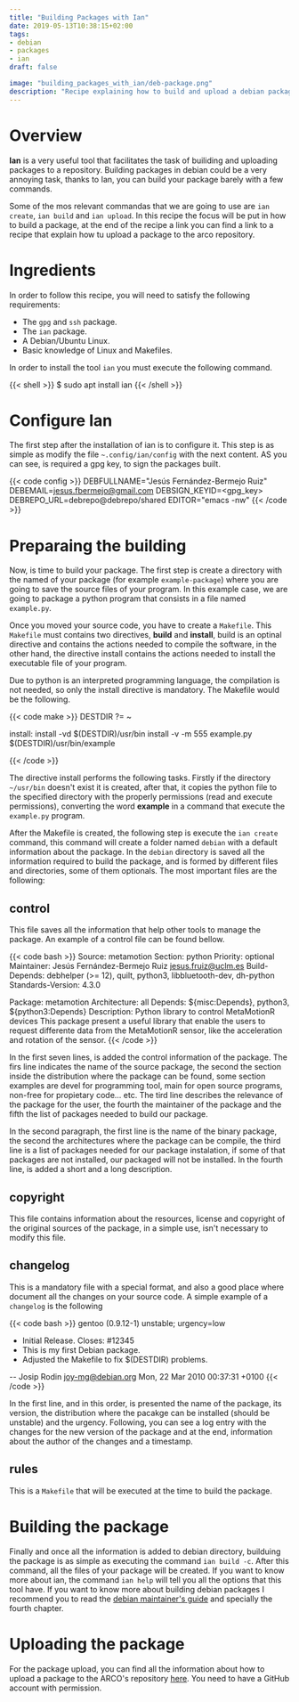 ```yaml
---
title: "Building Packages with Ian"
date: 2019-05-13T10:38:15+02:00
tags:
- debian
- packages
- ian
draft: false

image: "building_packages_with_ian/deb-package.png"
description: "Recipe explaining how to build and upload a debian package to a package repository"
---
```


# Overview

**Ian** is a very useful tool that facilitates the task of builiding and uploading packages to a repository. Building packages in debian could be a very annoying task, thanks to Ian, you can build your package barely with a few commands.

Some of the mos relevant commandas that we are going to use are `ian create`, `ian build` and `ian upload`. In this recipe the focus will be put in how to build a package, at the end of the recipe a link you can find a link to a recipe that explain how tu upload a package to the arco repository.

# Ingredients

In order to follow this recipe, you will need to satisfy the following requirements:

- The `gpg` and `ssh` package.
- The `ian` package.
- A Debian/Ubuntu Linux.
- Basic knowledge of Linux and Makefiles.

In order to install the tool `ian` you must execute the following command.

{{< shell >}}
$ sudo apt install ian
{{< /shell >}}

# Configure Ian

The first step after the installation of ian is to configure it. This step is as simple as modify the file `~.config/ian/config` with the next content. AS you can see, is required a gpg key, to sign the packages built.

{{< code config >}}
DEBFULLNAME="Jesús Fernández-Bermejo Ruiz"
DEBEMAIL=jesus.fbermejo@gmail.com
DEBSIGN_KEYID=<gpg_key>
DEBREPO_URL=debrepo@debrepo/shared
EDITOR="emacs -nw"
{{< /code >}}


# Preparaing the building

Now, is time to build your package. The first step is create a directory with the named of your package (for example `example-package`) where you are going to save the source files of your program. In this example case, we are going to package a python program that consists in a file named `example.py`.

Once you moved your source code, you have to create a `Makefile`. This `Makefile` must contains two directives, **build** and **install**, build is an optinal directive and contains the actions needed to compile the software, in the other hand, the directive install contains the actions needed to install the executable file of your program.

Due to python is an interpreted programming language, the compilation is not needed, so only the install directive is mandatory. The Makefile would be the following.

{{< code make >}}
DESTDIR ?= ~

install:
	install -vd $(DESTDIR)/usr/bin
	install -v -m 555 example.py $(DESTDIR)/usr/bin/example

{{< /code >}}

The directive install performs the following tasks. Firstly if the directory `~/usr/bin` doesn't exist it is created, after that, it copies the python file to the specified directory with the properly permissions (read and execute permissions), converting the word **example** in a command that execute the `example.py` program.

After the Makefile is created, the following step is execute the `ian create` command, this command will create a folder named `debian` with a default information about the package. In the `debian` directory is saved all the information required to build the package, and is formed by different files and directories, some of them optionals. The most important files are the following:

## control

This file saves all the information that help other tools to manage the package. An example of a control file can be found bellow.

{{< code bash >}}
Source: metamotion
Section: python
Priority: optional
Maintainer: Jesús Fernández-Bermejo Ruiz <jesus.fruiz@uclm.es>
Build-Depends: debhelper (>= 12), quilt, python3, libbluetooth-dev, dh-python
Standards-Version: 4.3.0

Package: metamotion
Architecture: all
Depends: ${misc:Depends}, python3, ${python3:Depends}
Description: Python library to control MetaMotionR devices
 This package present a useful library that enable the users
 to request differente data from the MetaMotionR sensor, like
 the acceleration and rotation of the sensor.
{{< /code >}}

In the first seven lines, is added the control information of the package. The firs line indicates the name of the source package, the second the section inside the distribution where the package can be found, some section examples are devel for programming tool, main for open source programs, non-free for propietary code... etc. The tird line describes the relevance of the package for the user, the fourth the maintainer of the package and the fifth the list of packages needed to build our package.

In the second paragraph, the first line is the name of the binary package, the second the architectures where the package can be compile, the third line is a list of packages needed for our package instalation, if some of that packages are not installed, our packaged will not be installed. In the fourth line, is added a short and a long description.

## copyright

This file contains information about the resources, license and copyright of the original sources of the package, in a simple use, isn't necessary to modify this file.

## changelog

This is a mandatory file with a special format, and also a good place where document all the changes on your source code. A simple example of a `changelog` is the following

{{< code bash >}}
gentoo (0.9.12-1) unstable; urgency=low

 * Initial Release. Closes: #12345
 * This is my first Debian package.
 * Adjusted the Makefile to fix $(DESTDIR) problems.

-- Josip Rodin <joy-mg@debian.org>  Mon, 22 Mar 2010 00:37:31 +0100
{{< /code >}}

In the first line, and in this order, is presented the name of the package, its version, the distribution where the pacakge can be installed (should be unstable) and the urgency. Following, you can see a log entry with the changes for the new version of the package and at the end, information about the author of the changes and a timestamp.

## rules

This is a `Makefile` that will be executed at the time to build the package. 


# Building the package
Finally and once all the information is added to debian directory, builduing the package is as simple as executing the command `ian build -c`. After this command, all the files of your package will be created. If you want to know more about ian, the command `ian help` will tell you all the options that this tool have. If you want to know more about building debian packages I recommend you to read the [debian maintainer's guide](https://www.debian.org/doc/manuals/maint-guide/) and specially the fourth chapter.

# Uploading the package

For the package upload, you can find all the information about how to upload a package to the ARCO's repository [here](https://github.com/UCLM-ARCO/debian/wiki/Upload-through-local-repo). You need to have a GitHub account with permission. 








